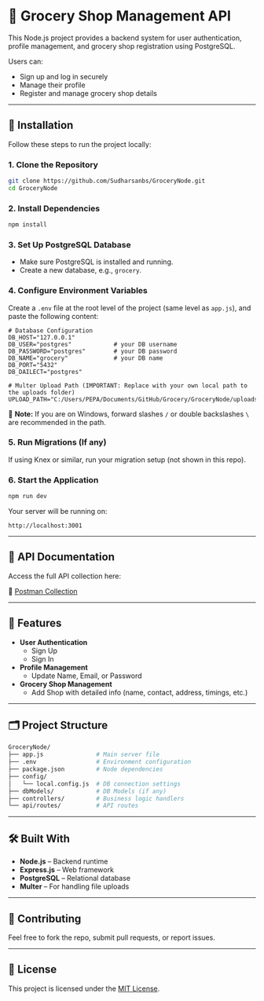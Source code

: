 # 🛒 Grocery Shop Management API

This Node.js project provides a backend system for user authentication, profile management, and grocery shop registration using PostgreSQL.

Users can:
- Sign up and log in securely
- Manage their profile
- Register and manage grocery shop details

---

## 🚀 Installation

Follow these steps to run the project locally:

### 1. Clone the Repository

```bash
git clone https://github.com/Sudharsanbs/GroceryNode.git
cd GroceryNode
```

### 2. Install Dependencies

```bash
npm install
```

### 3. Set Up PostgreSQL Database

- Make sure PostgreSQL is installed and running.
- Create a new database, e.g., `grocery`.

### 4. Configure Environment Variables

Create a `.env` file at the root level of the project (same level as `app.js`), and paste the following content:

```env
# Database Configuration
DB_HOST="127.0.0.1"
DB_USER="postgres"            # your DB username
DB_PASSWORD="postgres"        # your DB password
DB_NAME="grocery"             # your DB name
DB_PORT="5432"
DB_DAILECT="postgres"

# Multer Upload Path (IMPORTANT: Replace with your own local path to the uploads folder)
UPLOAD_PATH="C:/Users/PEPA/Documents/GitHub/Grocery/GroceryNode/uploads"
```

📌 **Note:** If you are on Windows, forward slashes `/` or double backslashes `\` are recommended in the path.

### 5. Run Migrations (If any)

If using Knex or similar, run your migration setup (not shown in this repo).

### 6. Start the Application

```bash
npm run dev
```

Your server will be running on:

```
http://localhost:3001
```

---

## 📘 API Documentation

Access the full API collection here:

📄 [Postman Collection](https://documenter.getpostman.com/view/33841304/2sB2qah1WF)

---

## 🔧 Features

- **User Authentication**
  - Sign Up
  - Sign In
- **Profile Management**
  - Update Name, Email, or Password
- **Grocery Shop Management**
  - Add Shop with detailed info (name, contact, address, timings, etc.)

---

## 🗂️ Project Structure

```bash
GroceryNode/
├── app.js               # Main server file
├── .env                 # Environment configuration
├── package.json         # Node dependencies
├── config/
│   └── local.config.js  # DB connection settings
├── dbModels/            # DB Models (if any)
├── controllers/         # Business logic handlers
└── api/routes/          # API routes
```

---

## 🛠️ Built With

- **Node.js** – Backend runtime
- **Express.js** – Web framework
- **PostgreSQL** – Relational database
- **Multer** – For handling file uploads

---

## 🤝 Contributing

Feel free to fork the repo, submit pull requests, or report issues.

---

## 📄 License

This project is licensed under the [MIT License](LICENSE).